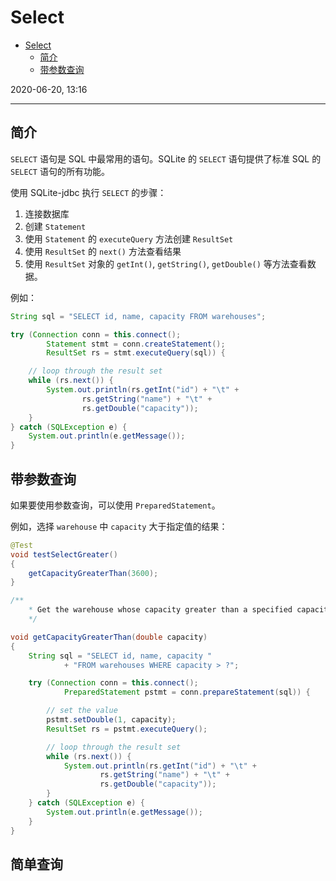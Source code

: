 # Select

- [Select](#select)
  - [简介](#简介)
  - [带参数查询](#带参数查询)

2020-06-20, 13:16
***

## 简介

`SELECT` 语句是 SQL 中最常用的语句。SQLite 的 `SELECT` 语句提供了标准 SQL 的 `SELECT` 语句的所有功能。

使用 SQLite-jdbc 执行 `SELECT` 的步骤：

1. 连接数据库
2. 创建 `Statement`
3. 使用 `Statement` 的 `executeQuery` 方法创建 `ResultSet`
4. 使用 `ResultSet` 的 `next()` 方法查看结果
5. 使用 `ResultSet` 对象的 `getInt()`, `getString()`, `getDouble()` 等方法查看数据。

例如：

```java
String sql = "SELECT id, name, capacity FROM warehouses";

try (Connection conn = this.connect();
        Statement stmt = conn.createStatement();
        ResultSet rs = stmt.executeQuery(sql)) {

    // loop through the result set
    while (rs.next()) {
        System.out.println(rs.getInt("id") + "\t" +
                rs.getString("name") + "\t" +
                rs.getDouble("capacity"));
    }
} catch (SQLException e) {
    System.out.println(e.getMessage());
}
```

## 带参数查询

如果要使用参数查询，可以使用 `PreparedStatement`。

例如，选择 `warehouse` 中 `capacity` 大于指定值的结果：

```java
@Test
void testSelectGreater()
{
    getCapacityGreaterThan(3600);
}

/**
    * Get the warehouse whose capacity greater than a specified capacity
    */

void getCapacityGreaterThan(double capacity)
{
    String sql = "SELECT id, name, capacity "
            + "FROM warehouses WHERE capacity > ?";

    try (Connection conn = this.connect();
            PreparedStatement pstmt = conn.prepareStatement(sql)) {

        // set the value
        pstmt.setDouble(1, capacity);
        ResultSet rs = pstmt.executeQuery();

        // loop through the result set
        while (rs.next()) {
            System.out.println(rs.getInt("id") + "\t" +
                    rs.getString("name") + "\t" +
                    rs.getDouble("capacity"));
        }
    } catch (SQLException e) {
        System.out.println(e.getMessage());
    }
}
```

## 简单查询

```java

```
